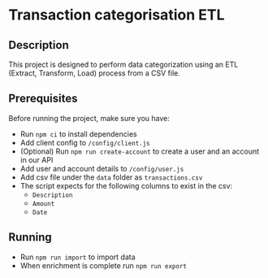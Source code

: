# Transaction categorisation ETL

## Description

This project is designed to perform data categorization using an ETL (Extract, Transform, Load) process from a CSV file.

## Prerequisites

Before running the project, make sure you have:

- Run `npm ci` to install dependencies
- Add client config to `/config/client.js`
- (Optional) Run `npm run create-account` to create a user and an account in our API
- Add user and account details to `/config/user.js`
- Add csv file under the `data` folder as `transactions.csv`
- The script expects for the following columns to exist in the csv:
    - `Description`
    - `Amount`
    - `Date`

## Running

- Run `npm run import` to import data
- When enrichment is complete run `npm run export`